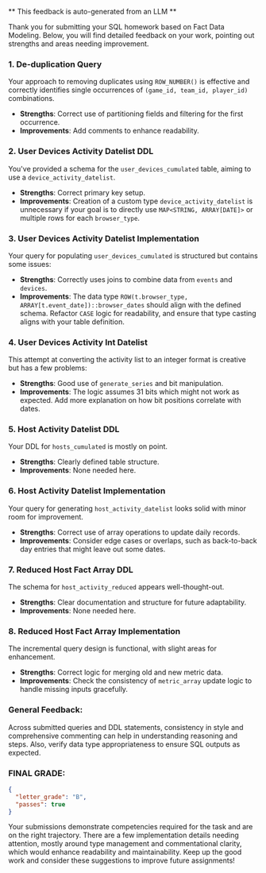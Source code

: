 ** This feedback is auto-generated from an LLM **



Thank you for submitting your SQL homework based on Fact Data Modeling. Below, you will find detailed feedback on your work, pointing out strengths and areas needing improvement.

### 1. De-duplication Query
Your approach to removing duplicates using `ROW_NUMBER()` is effective and correctly identifies single occurrences of `(game_id, team_id, player_id)` combinations.
- **Strengths**: Correct use of partitioning fields and filtering for the first occurrence.
- **Improvements**: Add comments to enhance readability.

### 2. User Devices Activity Datelist DDL
You've provided a schema for the `user_devices_cumulated` table, aiming to use a `device_activity_datelist`.
- **Strengths**: Correct primary key setup.
- **Improvements**: Creation of a custom type `device_activity_datelist` is unnecessary if your goal is to directly use `MAP<STRING, ARRAY[DATE]>` or multiple rows for each `browser_type`.

### 3. User Devices Activity Datelist Implementation
Your query for populating `user_devices_cumulated` is structured but contains some issues:
- **Strengths**: Correctly uses joins to combine data from `events` and `devices`.
- **Improvements**: The data type `ROW(t.browser_type, ARRAY[t.event_date])::browser_dates` should align with the defined schema. Refactor `CASE` logic for readability, and ensure that type casting aligns with your table definition.

### 4. User Devices Activity Int Datelist
This attempt at converting the activity list to an integer format is creative but has a few problems:
- **Strengths**: Good use of `generate_series` and bit manipulation.
- **Improvements**: The logic assumes 31 bits which might not work as expected. Add more explanation on how bit positions correlate with dates.

### 5. Host Activity Datelist DDL
Your DDL for `hosts_cumulated` is mostly on point.
- **Strengths**: Clearly defined table structure.
- **Improvements**: None needed here.

### 6. Host Activity Datelist Implementation
Your query for generating `host_activity_datelist` looks solid with minor room for improvement.
- **Strengths**: Correct use of array operations to update daily records.
- **Improvements**: Consider edge cases or overlaps, such as back-to-back day entries that might leave out some dates.

### 7. Reduced Host Fact Array DDL
The schema for `host_activity_reduced` appears well-thought-out.
- **Strengths**: Clear documentation and structure for future adaptability.
- **Improvements**: None needed here.

### 8. Reduced Host Fact Array Implementation
The incremental query design is functional, with slight areas for enhancement.
- **Strengths**: Correct logic for merging old and new metric data.
- **Improvements**: Check the consistency of `metric_array` update logic to handle missing inputs gracefully.

### General Feedback:
Across submitted queries and DDL statements, consistency in style and comprehensive commenting can help in understanding reasoning and steps. Also, verify data type appropriateness to ensure SQL outputs as expected.

### FINAL GRADE:
```json
{
  "letter_grade": "B",
  "passes": true
}
```

Your submissions demonstrate competencies required for the task and are on the right trajectory. There are a few implementation details needing attention, mostly around type management and commentational clarity, which would enhance readability and maintainability. Keep up the good work and consider these suggestions to improve future assignments!